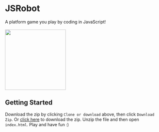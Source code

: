# JSRobot
A platform game you play by coding in JavaScript!
<br><br>
<img src="images/robotbig.png" width="200px">

## Getting Started
Download the zip by clicking `Clone or download` above, then click `Download Zip`. Or [click here](https://github.com/JasonMFry/JSRobot/archive/master.zip) to download the zip. Unzip the file and then open `index.html`. Play and have fun :)